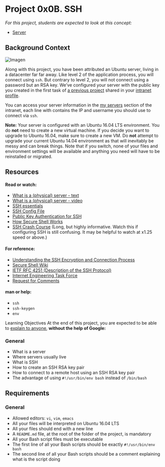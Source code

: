 # Project 0x0B. SSH

_For this project, students are expected to look at this concept:_
- [Server](https://intranet.hbtn.io/concepts/67)

## Background Context
![Imagen](https://kinsta.com/es/wp-content/uploads/sites/8/2018/07/conectar-via-ssh.png)

Along with this project, you have been attributed an Ubuntu server, living in a datacenter far far away. Like level 2 of the application process, you will connect using ```ssh```. But contrary to level 2, you will not connect using a password but an RSA key. We’ve configured your server with the public key you created in the first task of [a previous project](https://intranet.hbtn.io/tasks/1223) shared in your [intranet profile](https://intranet.hbtn.io/users/my_profile).

You can access your server information in the [my servers](https://intranet.hbtn.io/dashboards/my_server) section of the intranet, each line with contains the IP and username you should use to connect via ```ssh```.

**Note:** Your server is configured with an Ubuntu 16.04 LTS environment. You do **not** need to create a new virtual machine. If you decide you want to upgrade to Ubuntu 16.04, make sure to create a new VM. Do **not** attempt to upgrade your current Ubuntu 14.04 environment as that will inevitably be messy and can break things. Note that if you switch, none of your files and environment settings will be available and anything you need will have to be reinstalled or migrated.

## Resources
#### Read or watch:

- [What is a (physical) server - text](https://en.wikipedia.org/wiki/Server_%28computing%29#Hardware_requirement)
- [What is a (physical) server - video](https://intranet.hbtn.io/rltoken/IfLc3lxSs4w5xdsFlRDPWw)
- [SSH essentials](https://www.digitalocean.com/community/tutorials/ssh-essentials-working-with-ssh-servers-clients-and-keys)
- [SSH Config File](https://intranet.hbtn.io/rltoken/DNiFD9w9Gx0mnQk5nXbtjg)
- [Public Key Authentication for SSH](https://intranet.hbtn.io/rltoken/ZBYjVLcJ-ck-CFjndgSDBw)
- [How Secure Shell Works](https://www.youtube.com/watch?v=ORcvSkgdA58)
- [SSH Crash Course](https://www.youtube.com/watch?v=hQWRp-FdTpc) (Long, but highly informative. Watch this if configuring SSH is still confusing. It may be helpful to watch at x1.25 speed or above.)

#### For reference:

- [Understanding the SSH Encryption and Connection Process](https://www.digitalocean.com/community/tutorials/understanding-the-ssh-encryption-and-connection-process)
- [Secure Shell Wiki](https://en.wikipedia.org/wiki/Secure_Shell)
- [IETF RFC 4251 (Description of the SSH Protocol)](https://www.ietf.org/rfc/rfc4251.txt)
- [Internet Engineering Task Force](https://en.wikipedia.org/wiki/Internet_Engineering_Task_Force)
- [Request for Comments](https://en.wikipedia.org/wiki/Request_for_Comments)

#### man or help:

- ```ssh```
- ```ssh-keygen```
- ```env```

Learning Objectives
At the end of this project, you are expected to be able to [explain to anyone](https://intranet.hbtn.io/rltoken/yrpqgxdgQKwr3vYfhBpA_w), **without the help of Google:**

### General
- What is a server
- Where servers usually live
- What is SSH
- How to create an SSH RSA key pair
- How to connect to a remote host using an SSH RSA key pair
- The advantage of using ```#!/usr/bin/env bash``` instead of ```/bin/bash```

## Requirements
### General
- Allowed editors: ```vi```, ```vim```, ```emacs```
- All your files will be interpreted on Ubuntu 16.04 LTS
- All your files should end with a new line
- A ```README.md``` file, at the root of the folder of the project, is mandatory
- All your Bash script files must be executable
- The first line of all your Bash scripts should be exactly ```#!/usr/bin/env bash```
- The second line of all your Bash scripts should be a comment explaining what is the script doing
